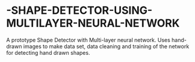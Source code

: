 # -SHAPE-DETECTOR-USING-MULTILAYER-NEURAL-NETWORK
A prototype Shape Detector with Multi-layer neural network. Uses hand-drawn images to make data set, data cleaning and training of the network for detecting hand drawn shapes.
